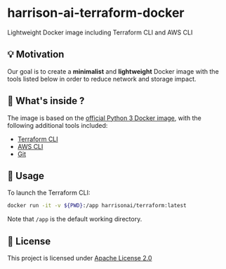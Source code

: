 # harrison-ai-terraform-docker
Lightweight Docker image including Terraform CLI and AWS CLI

## 💡 Motivation
Our goal is to create a **minimalist** and **lightweight** Docker image with the tools listed below in order to reduce network and storage impact.

## 🔧 What's inside ?

The image is based on the [official Python 3 Docker image](https://hub.docker.com/_/python), with the following additional tools included:

* [Terraform CLI](https://www.terraform.io/docs/commands/index.html)
* [AWS CLI](https://aws.amazon.com/cli/)
* [Git](https://git-scm.com/)

## 🚀 Usage

To launch the Terraform CLI:

```bash
docker run -it -v ${PWD}:/app harrisonai/terraform:latest
```

Note that `/app` is the default working directory.

## 📖 License
This project is licensed under [Apache License 2.0](https://raw.githubusercontent.com/harrison-ai/harrison-ai-terraform-docker/master/LICENSE)

